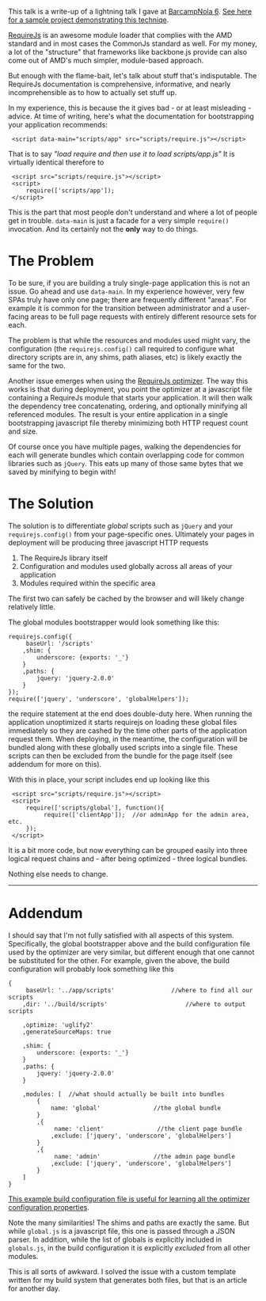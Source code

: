 This talk is a write-up of a lightning talk I gave at [BarcampNola 6](http://barcampnola.com/). [See here for a sample project demonstrating this techniqe](https://github.com/togakangaroo/setting-up-requirejs).

[RequireJs](http://requirejs.org/) is an awesome module loader that complies with the AMD standard and in most cases the CommonJs standard as well. For my money, a lot of the "structure" that frameworks like backbone.js provide can also come out of AMD's much simpler, module-based approach.

But enough with the flame-bait, let's talk about stuff that's indisputable. The RequireJs documentation is comprehensive, informative, and nearly incomprehensible as to how to actually set stuff up.

In my experience, this is because the it gives bad - or at least misleading - advice. At time of writing, here's what the documentation for bootstrapping your application recommends:

     <script data-main="scripts/app" src="scripts/require.js"></script>

That is to say *"load require and then use it to load scripts/app.js"* It is virtually identical therefore to

     <script src="scripts/require.js"></script>
     <script>
         require(['scripts/app']);
     </script>

This is the part that most people don't understand and where a lot of people get in trouble. `data-main` is just a facade for a very simple `require()` invocation. And its certainly not the **only** way to do things.

# The Problem

To be sure, if you are building a truly single-page application this is not an issue. Go ahead and use `data-main`. In my experience however, very few SPAs truly have only one page; there are frequently different "areas". For example it is common for the transition between administrator and a user-facing areas to be full page requests with entirely different resource sets for each.

The problem is that while the resources and modules used might vary, the configuration (the `requirejs.config()` call required to configure what directory scripts are in, any shims, path aliases, etc) is likely exactly the same for the two. 

Another issue emerges when using the [RequireJs optimizer](http://requirejs.org/docs/optimization.html). The way this works is that during deployment, you point the optimizer at a javascript file containing a RequireJs module that starts your application. It will then walk the dependency tree concatenating, ordering, and optionally minifying all referenced modules. The result is your entire application in a single bootstrapping javascript file thereby minimizing both HTTP request count and size.

Of course once you have multiple pages, walking the dependencies for each will generate bundles which contain overlapping code for common libraries such as `jQuery`. This eats up many of those same bytes that we saved by minifying to begin with!

# The Solution

The solution is to differentiate *global* scripts such as `jQuery` and your `requirejs.config()` from your page-specific ones. Ultimately your pages in deployment will be producing three javascript HTTP requests
 
1. The RequireJs library itself
2. Configuration and modules used globally across all areas of your application
3. Modules required within the specific area

The first two can safely be cached by the browser and will likely change relatively little.

The global modules bootstrapper would look something like this:

    requirejs.config({
         baseUrl: '/scripts'
        ,shim: {
            underscore: {exports: '_'}
        }
        ,paths: {
            jquery: 'jquery-2.0.0'
        }
    });
    require(['jquery', 'underscore', 'globalHelpers']); 

the require statement at the end does double-duty here. When running the application unoptimized it starts requirejs on loading these global files immediately so they are cashed by the time other parts of the application request them. When deploying, in the meantime, the configuration will be bundled along with these globally used scripts into a single file. These scripts can then be excluded from the bundle for the page itself (see addendum for more on this).

With this in place, your script includes end up looking like this

     <script src="scripts/require.js"></script>
     <script>
         require(['scripts/global'], function(){
              require(['clientApp']);  //or adminApp for the admin area, etc.
         });
     </script>

It is a bit more code, but now everything can be grouped easily into three logical request chains and - after being optimized - three logical bundles.

Nothing else needs to change.

----------------------------------------

# Addendum 

I should say that I'm not fully satisfied with all aspects of this system. Specifically, the global bootstrapper above and the build configuration file used by the optimizer are very similar, but different enough that one cannot be substituted for the other. For example, given the above, the build configuration will probably look something like this

    {
         baseUrl: '../app/scripts'                //where to find all our scripts
        ,dir: '../build/scripts'                      //where to output scripts

        ,optimize: 'uglify2'
        ,generateSourceMaps: true

        ,shim: {
            underscore: {exports: '_'}
        }
        ,paths: {
            jquery: 'jquery-2.0.0'
        }

        ,modules: [  //what should actually be built into bundles
            {
                name: 'global'               //the global bundle
            }
            ,{
                 name: 'client'               //the client page bundle
                ,exclude: ['jquery', 'underscore', 'globalHelpers']
            }
            ,{
                 name: 'admin'               //the admin page bundle
                ,exclude: ['jquery', 'underscore', 'globalHelpers']
            }
        ]
    }

[This example build configuration file is useful for learning all the optimizer configuration properties](https://github.com/jrburke/r.js/blob/master/build/example.build.js).

Note the many similarities! The shims and paths are exactly the same. But while `global.js` is a javascript file, this one is passed through a JSON parser. In addition, while the list of globals is explicitly included in `globals.js`, in the build configuration it is explicitly *excluded* from all other modules.

This is all sorts of awkward. I solved the issue with a custom template written for my build system that generates both files, but that is an article for another day.
